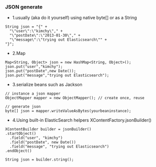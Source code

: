 ### JSON generate
   - 1.usually (aka do it yourself) using native byte[] or as a String
   ```
   String json = "{" +
     "\"user\":\"kimchy\"," +
     "\"postDate\":\"2013-01-30\"," +
     "\"message\":\"trying out Elasticsearch\"" +
   "}";
   ```

   - 2.Map
   ```
   Map<String, Object> json = new HashMap<String, Object>();
   json.put("user","kimchy");
   json.put("postDate",new Date());
   json.put("message","trying out Elasticsearch");
   ```

   - 3.serialize beans such as Jackson
   ```
   // instance a json mapper
   ObjectMapper mapper = new ObjectMapper(); // create once, reuse

   // generate json
   byte[] json = mapper.writeValueAsBytes(yourbeaninstance);
   ```

   - 4.Using built-in ElasticSearch helpers XContentFactory.jsonBuilder()
   ```
   XContentBuilder builder = jsonBuilder()
   .startObject()
     .field("user", "kimchy")
     .field("postDate", new Date())
     .field("message", "trying out Elasticsearch")
   .endObject()

   String json = builder.string();
   ```
